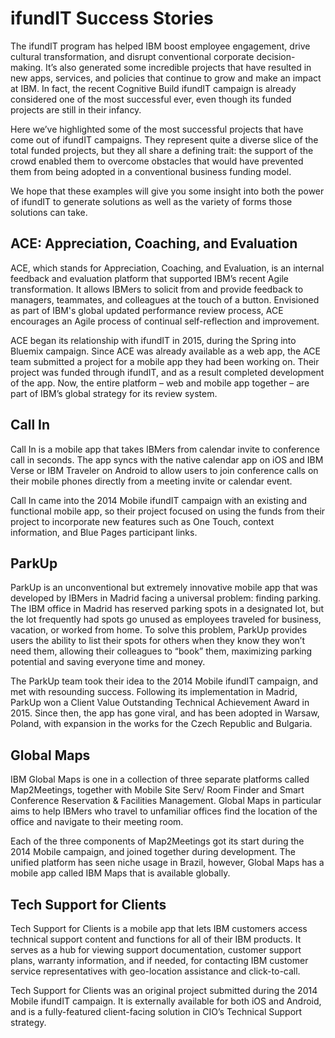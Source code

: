 # ifundIT Success Stories

The ifundIT program has helped IBM boost employee engagement, drive cultural transformation, and disrupt conventional corporate decision-making. It’s also generated some incredible projects that have resulted in new apps, services, and policies that continue to grow and make an impact at IBM. In fact, the recent Cognitive Build ifundIT campaign is already considered one of the most successful ever, even though its funded projects are still in their infancy.

Here we’ve highlighted some of the most successful projects that have come out of ifundIT campaigns. They represent quite a diverse slice of the total funded projects, but they all share a defining trait: the support of the crowd enabled them to overcome obstacles that would have prevented them from being adopted in a conventional business funding model.

We hope that these examples will give you some insight into both the power of ifundIT to generate solutions as well as the variety of forms those solutions can take.

## ACE: Appreciation, Coaching, and Evaluation

ACE, which stands for Appreciation, Coaching, and Evaluation, is an internal feedback and evaluation platform that supported IBM’s recent Agile transformation. It allows IBMers to solicit from and provide feedback to managers, teammates, and colleagues at the touch of a button. Envisioned as part of IBM's global updated performance review process, ACE encourages an Agile process of continual self-reflection and improvement.

ACE began its relationship with ifundIT in 2015, during the Spring into Bluemix campaign. Since ACE was already available as a web app, the ACE team submitted a project for a mobile app they had been working on. Their project was funded through ifundIT, and as a result completed development of the app. Now, the entire platform – web and mobile app together – are part of IBM’s global strategy for its review system.

## Call In

Call In is a mobile app that takes IBMers from calendar invite to conference call in seconds. The app syncs with the native calendar app on iOS and IBM Verse or IBM Traveler on Android to allow users to join conference calls on their mobile phones directly from a meeting invite or calendar event.

Call In came into the 2014 Mobile ifundIT campaign with an existing and functional mobile app, so their project focused on using the funds from their project to incorporate new features such as One Touch, context information, and Blue Pages participant links.

## ParkUp

ParkUp is an unconventional but extremely innovative mobile app that was developed by IBMers in Madrid facing a universal problem: finding parking. The IBM office in Madrid has reserved parking spots in a designated lot, but the lot frequently had spots go unused as employees traveled for business, vacation, or worked from home. To solve this problem, ParkUp provides users the ability to list their spots for others when they know they won’t need them, allowing their colleagues to “book” them, maximizing parking potential and saving everyone time and money.

The ParkUp team took their idea to the 2014 Mobile ifundIT campaign, and met with resounding success. Following its implementation in Madrid, ParkUp won a Client Value Outstanding Technical Achievement Award in 2015. Since then, the app has gone viral, and has been adopted in Warsaw, Poland, with expansion in the works for the Czech Republic and Bulgaria. 

## Global Maps

IBM Global Maps is one in a collection of three separate platforms called Map2Meetings, together with Mobile Site Serv/ Room Finder and Smart Conference Reservation & Facilities Management. Global Maps in particular aims to help IBMers who travel to unfamiliar offices find the location of the office and navigate to their meeting room.

Each of the three components of Map2Meetings got its start during the 2014 Mobile campaign, and joined together during development. The unified platform has seen niche usage in Brazil, however, Global Maps has a mobile app called IBM Maps that is available globally.

## Tech Support for Clients

Tech Support for Clients is a mobile app that lets IBM customers access technical support content and functions for all of their IBM products. It serves as a hub for viewing support documentation, customer support plans, warranty information, and if needed, for contacting IBM customer service representatives with geo-location assistance and click-to-call.

Tech Support for Clients was an original project submitted during the 2014 Mobile ifundIT campaign. It is externally available for both iOS and Android, and is a fully-featured client-facing solution in CIO’s Technical Support strategy.

